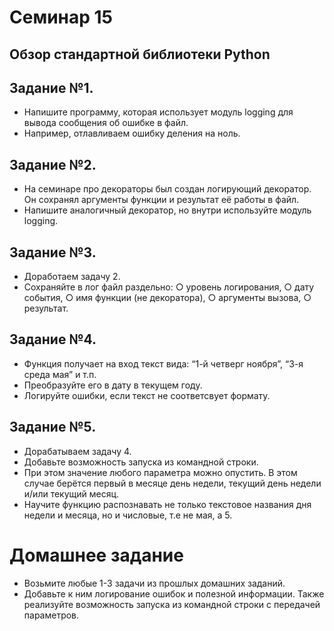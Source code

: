 # Семинар 15
## Обзор стандартной библиотеки Python


## Задание №1.
* Напишите программу, которая использует модуль logging для
вывода сообщения об ошибке в файл.
* Например, отлавливаем ошибку деления на ноль.


## Задание №2.
* На семинаре про декораторы был создан логирующий
декоратор. Он сохранял аргументы функции и результат её
работы в файл.
* Напишите аналогичный декоратор, но внутри используйте
модуль logging.


## Задание №3.
* Доработаем задачу 2.
* Сохраняйте в лог файл раздельно:
○ уровень логирования,
○ дату события,
○ имя функции (не декоратора),
○ аргументы вызова,
○ результат.


## Задание №4.
* Функция получает на вход текст вида: “1-й четверг ноября”,
“3-я среда мая” и т.п.
* Преобразуйте его в дату в текущем году.
* Логируйте ошибки, если текст не соответсвует формату.


## Задание №5.
* Дорабатываем задачу 4.
* Добавьте возможность запуска из командной строки.
* При этом значение любого параметра можно опустить. В
этом случае берётся первый в месяце день недели, текущий
день недели и/или текущий месяц.
* Научите функцию распознавать не только текстовое
названия дня недели и месяца, но и числовые,
т.е не мая, а 5.



# Домашнее задание
* Возьмите любые 1-3 задачи из прошлых домашних заданий.
* Добавьте к ним логирование ошибок и полезной
информации. Также реализуйте возможность запуска из
командной строки с передачей параметров.
